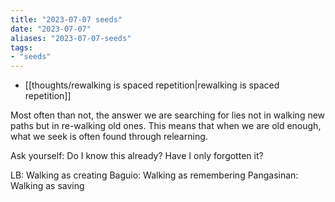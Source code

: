 ```yaml
---
title: "2023-07-07 seeds"
date: "2023-07-07"
aliases: "2023-07-07-seeds"
tags:
- "seeds"
---
```


- [[thoughts/rewalking is spaced repetition|rewalking is spaced repetition]]

Most often than not, the answer we are searching for lies not in walking new paths but in re-walking old ones. This means that when we are old enough, what we seek is often found through relearning.

Ask yourself: Do I know this already? Have I only forgotten it?

LB: Walking as creating
Baguio: Walking as remembering
Pangasinan: Walking as saving